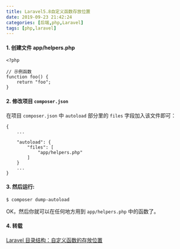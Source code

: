```yaml
---
title: Laravel5.8自定义函数存放位置
date: 2019-09-23 21:42:24
categories: [后端,php,Laravel]
tags: [php,laravel] 
---
```



#### 1. 创建文件 app/helpers.php

    <?php
    
    // 示例函数
    function foo() {
        return "foo";
    }
    
#### 2. 修改项目 `composer.json`
在项目 `composer.json` 中 `autoload` 部分里的 `files` 字段加入该文件即可：

    {
        ...
    
        "autoload": {
            "files": [
                "app/helpers.php"
            ]
        }
        ...
    }
    
#### 3. 然后运行:

    $ composer dump-autoload
    
OK，然后你就可以在任何地方用到 `app/helpers.php` 中的函数了。

#### 4. 转载

[ Laravel 目录结构：自定义函数的存放位置](https://learnku.com/laravel/wikis/15903)